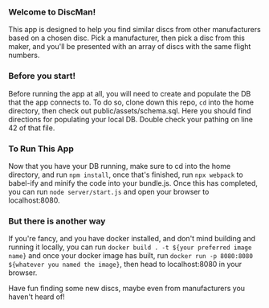 ### Welcome to DiscMan!

This app is designed to help you find similar discs from other manufacturers based on a chosen disc. Pick a manufacturer, then pick a disc from this maker, and you'll be presented with an array of discs with the same flight numbers.

### Before you start!
Before running the app at all, you will need to create and populate the DB that the app connects to. To do so, clone down this repo, `cd` into the home directory, then check out public/assets/schema.sql. Here you should find directions for populating your local DB. Double check your pathing on line 42 of that file.

### To Run This App
Now that you have your DB running, make sure to cd into the home directory, and run `npm install`, once that's finished, run `npx webpack` to babel-ify and minify the code into your bundle.js. Once this has completed, you can run `node server/start.js` and open your browser to localhost:8080.

### But there is another way
If you're fancy, and you have docker installed, and don't mind building and running it locally, you can run `docker build . -t ${your preferred image name}` and once your docker image has built, run `docker run -p 8080:8080 ${whatever you named the image}`, then head to localhost:8080 in your browser.

Have fun finding some new discs, maybe even from manufacturers you haven't heard of!